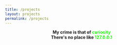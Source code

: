 ```yaml
---
title: /projects
layout: projects
permalink: /projects
---
```


<b><center>My crime is that of <span style="color: #17ff00;">curiosity </span></center></b>
<b><center>There's no place like <span style="color: #17ff00;">127.0.0.1</span></center></b>
